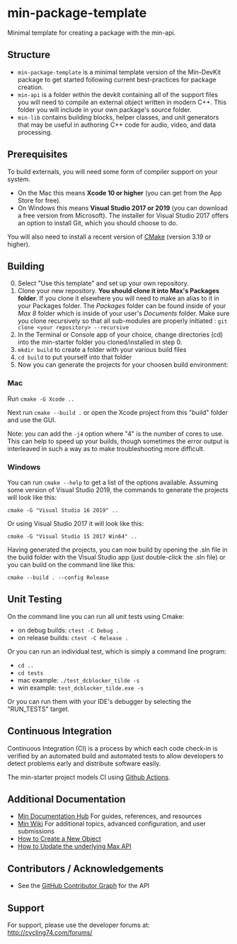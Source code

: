 # min-package-template

Minimal template for creating a package with the min-api.

## Structure

* `min-package-template` is a minimal template version of the Min-DevKit package to get started following current best-practices for package creation.
* `min-api` is a folder within the devkit containing all of the support files you will need to compile an external object written in modern C++.  This folder you will include in your own package's source folder.
* `min-lib` contains building blocks, helper classes, and unit generators that may be useful in authoring  C++ code for audio, video, and data processing.


## Prerequisites

To build externals, you will need some form of compiler support on your system. 

* On the Mac this means **Xcode 10 or higher** (you can get from the App Store for free). 
* On Windows this means **Visual Studio 2017 or 2019**  (you can download a free version from Microsoft). The installer for Visual Studio 2017 offers an option to install Git, which you should choose to do.

You will also need to install a recent version of [CMake](https://cmake.org/download/) (version 3.19 or higher).


## Building

0. Select "Use this template" and set up your own repository.
1. Clone your new repository. **You should clone it into Max's Packages folder**. If you clone it elsewhere you will need to make an alias to it in your Packages folder.
   The *Packages* folder can be found inside of your *Max 8* folder which is inside of your user's *Documents* folder.
   Make sure you clone recursively so that all sub-modules are properly initiated : `git clone <your repository> --recursive`
2. In the Terminal or Console app of your choice, change directories (cd) into the min-starter folder you cloned/installed in step 0.
3. `mkdir build` to create a folder with your various build files
4. `cd build` to put yourself into that folder
5. Now you can generate the projects for your choosen build environment:

### Mac 

Run `cmake -G Xcode ..`

Next run `cmake --build .` or open the Xcode project from this "build" folder and use the GUI.

Note: you can add the `-j4` option where "4" is the number of cores to use.  This can help to speed up your builds, though sometimes the error output is interleaved in such a way as to make troubleshooting more difficult.

### Windows

You can run `cmake --help` to get a list of the options available.  Assuming some version of Visual Studio 2019, the commands to generate the projects will look like this: 

`cmake -G "Visual Studio 16 2019" ..`

Or using Visual Studio 2017 it will look like this:

`cmake -G "Visual Studio 15 2017 Win64" ..`

Having generated the projects, you can now build by opening the .sln file in the build folder with the Visual Studio app (just double-click the .sln file) or you can build on the command line like this:

`cmake --build . --config Release`



## Unit Testing

On the command line you can run all unit tests using Cmake:

* on debug builds: `ctest -C Debug .`
* on release builds: `ctest -C Release .`

Or you can run an individual test, which is simply a command line program:

* `cd ..`
* `cd tests`
* mac example: `./test_dcblocker_tilde -s`
* win example: `test_dcblocker_tilde.exe -s`

Or you can run them with your IDE's debugger by selecting the "RUN_TESTS" target.


## Continuous Integration

Continuous Integration (CI) is a process by which each code check-in is verified by an automated build and automated tests to allow developers to detect problems early and distribute software easily.

The min-starter project models CI using [Github Actions](https://docs.github.com/en/actions).


## Additional Documentation

* [Min Documentation Hub](http://cycling74.github.io/min-devkit/) For guides, references, and resources
* [Min Wiki](https://github.com/Cycling74/min-devkit/wiki) For additional topics, advanced configuration, and user submissions
* [How to Create a New Object](./HowTo-NewObject.md)
* [How to Update the underlying Max API](./HowTo-UpdateTheAPI.md)



## Contributors / Acknowledgements

* See the [GitHub Contributor Graph](https://github.com/Cycling74/min-api/graphs/contributors) for the API

## Support

For support, please use the developer forums at:
http://cycling74.com/forums/
